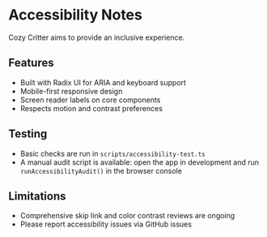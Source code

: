 # Accessibility Notes

Cozy Critter aims to provide an inclusive experience.

## Features
- Built with Radix UI for ARIA and keyboard support
- Mobile-first responsive design
- Screen reader labels on core components
- Respects motion and contrast preferences

## Testing
- Basic checks are run in `scripts/accessibility-test.ts`
- A manual audit script is available: open the app in development and run `runAccessibilityAudit()` in the browser console

## Limitations
- Comprehensive skip link and color contrast reviews are ongoing
- Please report accessibility issues via GitHub issues
